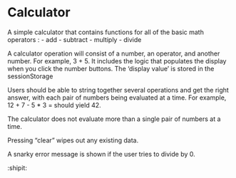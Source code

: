 # Calculator

A simple calculator that contains functions for all of the basic math operators :
    - add
    - subtract
    - multiply
    - divide

A calculator operation will consist of a number, an operator, and another number. For example, 3 + 5. It includes the logic that populates the display when you click the number buttons. The ‘display value’ is stored in the sessionStorage 

Users should be able to string together several operations and get the right answer, with each pair of numbers being evaluated at a time. For example, 12 + 7 - 5 * 3 = should yield 42. 

The calculator does not evaluate more than a single pair of numbers at a time. 

Pressing “clear” wipes out any existing data.

A snarky error message is shown if the user tries to divide by 0.

:shipit:
